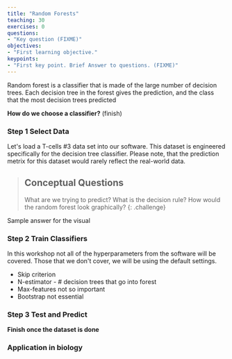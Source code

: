 ```yaml
---
title: "Random Forests"
teaching: 30
exercises: 0
questions:
- "Key question (FIXME)"
objectives:
- "First learning objective."
keypoints:
- "First key point. Brief Answer to questions. (FIXME)"
---
```


Random forest is a classifier that is made of the large number of decision trees. Each decision tree in the forest gives the prediction, and the class that the most decision trees predicted 

**How do we choose a classifier?** (finish)

### Step 1 Select Data

Let's load a T-cells #3 data set into our software. This dataset is engineered specifically for the decision tree classifier. Please note, that the prediction metrix for this dataset would rarely reflect the real-world data. 

> ## Conceptual Questions
>
> What are we trying to predict? 
> What is the decision rule?
> How would the random forest look graphically?
{: .challenge}

Sample answer for the visual


### Step 2 Train Classifiers

In this workshop not all of the hyperparameters from the software will be covered. Those that we don't cover, we will be using the default settings. 
- Skip criterion
- N-estimator - # decision trees that go into forest
- Max-features not so important
- Bootstrap not essential 


### Step 3 Test and Predict

**Finish once the dataset is done**

###  Application in biology






